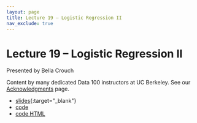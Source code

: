 ```yaml
---
layout: page
title: Lecture 19 – Logistic Regression II
nav_exclude: true
---
```


# Lecture 19 – Logistic Regression II

Presented by Bella Crouch

Content by many dedicated Data 100 instructors at UC Berkeley. See our [Acknowledgments](../../acks) page.

- [slides](https://docs.google.com/presentation/d/1T7GB3F9CHZQ8Rq__UPDh-AMFbrBHeKMvuMrXUv6rPYk/edit?usp=sharing){:target="_blank"}
- [code](https://data100-jl4.datahub.berkeley.edu/hub/user-redirect/git-pull?repo=https%3A%2F%2Fgithub.com%2FDS-100%2Fsu23-materials&branch=main&urlpath=lab%2Ftree%2Fsu23-materials%2Flec%2Flec19%2Flec19.ipynb)
- [code HTML](../../resources/assets/lectures/lec19/lec19.html)
